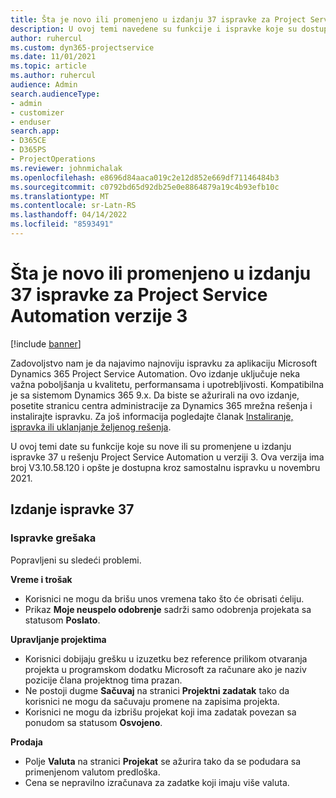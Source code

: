 ```yaml
---
title: Šta je novo ili promenjeno u izdanju 37 ispravke za Project Service Automation verzije 3
description: U ovoj temi navedene su funkcije i ispravke koje su dostupne u izdanju 37 ispravke usluge Microsoft Dynamics 365 Project Service Automation verzije 3.
author: ruhercul
ms.custom: dyn365-projectservice
ms.date: 11/01/2021
ms.topic: article
ms.author: ruhercul
audience: Admin
search.audienceType:
- admin
- customizer
- enduser
search.app:
- D365CE
- D365PS
- ProjectOperations
ms.reviewer: johnmichalak
ms.openlocfilehash: e8696d84aaca019c2e12d852e669df71146484b3
ms.sourcegitcommit: c0792bd65d92db25e0e8864879a19c4b93efb10c
ms.translationtype: MT
ms.contentlocale: sr-Latn-RS
ms.lasthandoff: 04/14/2022
ms.locfileid: "8593491"
---
```

# <a name="whats-new-or-changed-in-project-service-automation-update-release-37-v3"></a>Šta je novo ili promenjeno u izdanju 37 ispravke za Project Service Automation verzije 3

[!include [banner](../includes/psa-now-project-operations.md)]

Zadovoljstvo nam je da najavimo najnoviju ispravku za aplikaciju Microsoft Dynamics 365 Project Service Automation. Ovo izdanje uključuje neka važna poboljšanja u kvalitetu, performansama i upotrebljivosti. Kompatibilna je sa sistemom Dynamics 365 9.x. Da biste se ažurirali na ovo izdanje, posetite stranicu centra administracije za Dynamics 365 mrežna rešenja i instalirajte ispravku. Za još informacija pogledajte članak [Instaliranje, ispravka ili uklanjanje željenog rešenja](/power-platform/admin/install-remove-preferred-solution).

U ovoj temi date su funkcije koje su nove ili su promenjene u izdanju ispravke 37 u rešenju Project Service Automation u verziji 3. Ova verzija ima broj V3.10.58.120 i opšte je dostupna kroz samostalnu ispravku u novembru 2021.

## <a name="update-release-37"></a>Izdanje ispravke 37

### <a name="bug-fixes"></a>Ispravke grešaka

Popravljeni su sledeći problemi.

**Vreme i trošak**
- Korisnici ne mogu da brišu unos vremena tako što će obrisati ćeliju.
- Prikaz **Moje neuspelo odobrenje** sadrži samo odobrenja projekata sa statusom **Poslato**.

**Upravljanje projektima**
- Korisnici dobijaju grešku u izuzetku bez reference prilikom otvaranja projekta u programskom dodatku Microsoft za računare ako je naziv pozicije člana projektnog tima prazan.
- Ne postoji dugme **Sačuvaj** na stranici **Projektni zadatak** tako da korisnici ne mogu da sačuvaju promene na zapisima projekta.
- Korisnici ne mogu da izbrišu projekat koji ima zadatak povezan sa ponudom sa statusom **Osvojeno**.

**Prodaja**
- Polje **Valuta** na stranici **Projekat** se ažurira tako da se podudara sa primenjenom valutom predloška.
- Cena se nepravilno izračunava za zadatke koji imaju više valuta.
